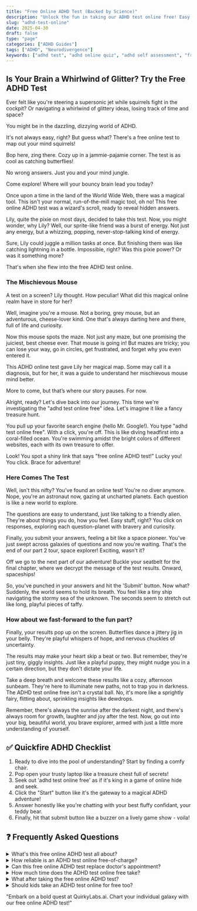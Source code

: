 ```yaml
---
title: "Free Online ADHD Test (Backed by Science)"
description: "Unlock the fun in taking our ADHD test online free! Easy, engaging, geared for peppy minds. Become your own ADHD superhero in just clicks!"
slug: "adhd-test-online"
date: 2025-04-30
draft: false
type: "page"
categories: ["ADHD Guides"]
tags: ["ADHD", "Neurodivergence"]
keywords: ["adhd test", "adhd online quiz", "adhd self assessment", "free adhd test"]
---
```


## Is Your Brain a Whirlwind of Glitter? Try the Free ADHD Test

Ever felt like you're steering a supersonic jet while squirrels fight in the cockpit? Or navigating a whirlwind of glittery ideas, losing track of time and space? 

You might be in the dazzling, dizzying world of ADHD. 

It's not always easy, right? But guess what? There's a free online test to map out your mind squirrels!

Bop here, zing there. Cozy up in a jammie-pajamie corner. The test is as cool as catching butterflies!

No wrong answers. Just you and your mind jungle.

Come explore! Where will your bouncy brain lead you today?

Once upon a time in the land of the World Wide Web, there was a magical tool. This isn't your normal, run-of-the-mill magic tool, oh no! This free online ADHD test was a wizard's scroll, ready to reveal hidden answers.

Lily, quite the pixie on most days, decided to take this test. Now, you might wonder, why Lily? Well, our sprite-like friend was a burst of energy. Not just any energy, but a whizzing, popping, never-stop-talking kind of energy. 

Sure, Lily could juggle a million tasks at once. But finishing them was like catching lightning in a bottle. Impossible, right? Was this pixie power? Or was it something more?

That's when she flew into the free ADHD test online.

### The Mischievous Mouse 

A test on a screen? Lily thought. How peculiar! What did this magical online realm have in store for her? 

Well, imagine you're a mouse. Not a boring, grey mouse, but an adventurous, cheese-lover kind. One that's always darting here and there, full of life and curiosity.

Now this mouse spots the maze. Not just any maze, but one promising the juiciest, best cheese ever. That mouse is going in! But mazes are tricky; you can lose your way, go in circles, get frustrated, and forget why you even entered it.

This ADHD online test gave Lily her magical map. Some may call it a diagnosis, but for her, it was a guide to understand her mischievous mouse mind better. 

More to come, but that’s where our story pauses. For now.

Alright, ready? Let's dive back into our journey. This time we're investigating the "adhd test online free" idea. Let's imagine it like a fancy treasure hunt.

You pull up your favorite search engine (hello Mr. Google!). You type "adhd test online free". With a click, you're off. This is like diving headfirst into a coral-filled ocean. You're swimming amidst the bright colors of different websites, each with its own treasure to offer.

Look! You spot a shiny link that says "free online ADHD test!" Lucky you! You click. Brace for adventure!

### Here Comes The Test

Well, isn't this nifty? You've found an online test! You're no diver anymore. Nope, you're an astronaut now, gazing at uncharted planets. Each question is like a new world to explore. 

The questions are easy to understand, just like talking to a friendly alien. They're about things you do, how you feel. Easy stuff, right? You click on responses, exploring each question-planet with bravery and curiosity. 

Finally, you submit your answers, feeling a bit like a space pioneer. You've just swept across galaxies of questions and now you're waiting. That's the end of our part 2 tour, space explorer! Exciting, wasn't it?

Off we go to the next part of our adventure! Buckle your seatbelt for the final chapter, where we decrypt the message of the test results. Onward, spaceships!

So, you've punched in your answers and hit the 'Submit' button. Now what? Suddenly, the world seems to hold its breath. You feel like a tiny ship navigating the stormy sea of the unknown. The seconds seem to stretch out like long, playful pieces of taffy. 

### How about we fast-forward to the fun part?

Finally, your results pop up on the screen. Butterflies dance a jittery jig in your belly. They're playful whispers of hope, and nervous chuckles of uncertainty. 

The results may make your heart skip a beat or two. But remember, they're just tiny, giggly insights. Just like a playful puppy, they might nudge you in a certain direction, but they don't dictate your life. 

Take a deep breath and welcome these results like a cozy, afternoon sunbeam. They're here to illuminate new paths, not to trap you in darkness. The ADHD test online free isn't a crystal ball. No, it's more like a sprightly fairy, flitting about, sprinkling insights like dewdrops. 

Remember, there's always the sunrise after the darkest night, and there's always room for growth, laughter and joy after the test. Now, go out into your big, beautiful world, you brave explorer, armed with just a little more understanding of yourself.

## ✅ Quickfire ADHD Checklist

1. Ready to dive into the pool of understanding? Start by finding a comfy chair.
2. Pop open your trusty laptop like a treasure chest full of secrets!
3. Seek out 'adhd test online free' as if it's king in a game of online hide and seek.
4. Click the "Start" button like it's the gateway to a magical ADHD adventure!
5. Answer honestly like you're chatting with your best fluffy confidant, your teddy bear.
6. Finally, hit that submit button like a buzzer on a lively game show - voila!

## ❓ Frequently Asked Questions

<details>
<summary>What's this free online ADHD test all about?</summary>
Oh hey there, curious cat! This test is a snug bunny hole you jump into, to understand your unique brain much better. It's not a doctor, but it's kinda like a cozy, soft flashlight showing a new path.
</details>

<details>
<summary>How reliable is an ADHD test online free-of-charge?</summary>
Well, it's like trying on shoes. Fits nicely? Congrats! But remember, real beasts are handled by pro trainers - aka your doctor. It's not a diagnosis, but a cozy, fuzzy little nudge towards one. Psst! Give your fingers a mini vacation - take short breaks during the test!
</details>

<details>
<summary>Can this free online ADHD test replace doctor's appointment?</summary>
Oooh, it's tempting, dude! But no, it won't replace doctor's wisdom. It's like an appetizer before the main course - just fueling up your curiosity before the real consult. Make it fun, like a game challenge. Bonus points if you complete it without distractions, yay!
</details>

<details>
<summary>How much time does the ADHD test online free take?</summary>
We are talking about a cool 15 minutes max, shorter than your favorite sitcom episode! Sit tight, it's your time to shine and collect those answers one by one. Remember to gulp down some water to keep your brain fresh and happy.
</details>

<details>
<summary>What after taking the free online ADHD test?</summary>
You did it, you smarty pants! Now, it's show and tell time. Share your test results with your doctor, like proudly presenting your art project. Note down your thoughts feelings afterwards - a quick, quirky doodle does the trick!
</details>

<details>
<summary>Should kids take an ADHD test online for free too?</summary>
You bet, but as a fun project, not a science exam. Kids' brains are squishy playgrounds with lots of swings and slides! Make sure an adult's around for guidance when needed. Bonus tip: High-five your kiddo after each question. Make it a team effort!
</details>

"Embark on a bold quest at QuirkyLabs.ai. Chart your individual galaxy with our free online ADHD test!"